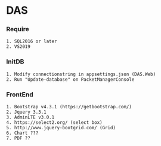 # DAS

### Require
	1. SQL2016 or later
	2. VS2019
### InitDB
	1. Modify connectionstring in appsettings.json (DAS.Web)
	2. Run "Update-database" on PacketManagerConsole
### FrontEnd
	1. Bootstrap v4.3.1 (https://getbootstrap.com/) 
	2. Jquery 3.3.1
	3. AdminLTE v3.0.1
	4. https://select2.org/ (select box)
	5. http://www.jquery-bootgrid.com/ (Grid)
	6. Chart ???
	7. PDF ??